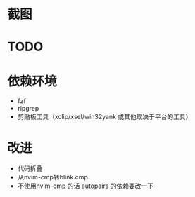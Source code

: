 # 截图






# TODO

# 依赖环境
- fzf 
- ripgrep 
- 剪贴板工具（xclip/xsel/win32yank 或其他取决于平台的工具）

# 改进
- 代码折叠
- 从nvim-cmp转blink.cmp 
- 不使用nvim-cmp 的话 autopairs 的依赖要改一下
